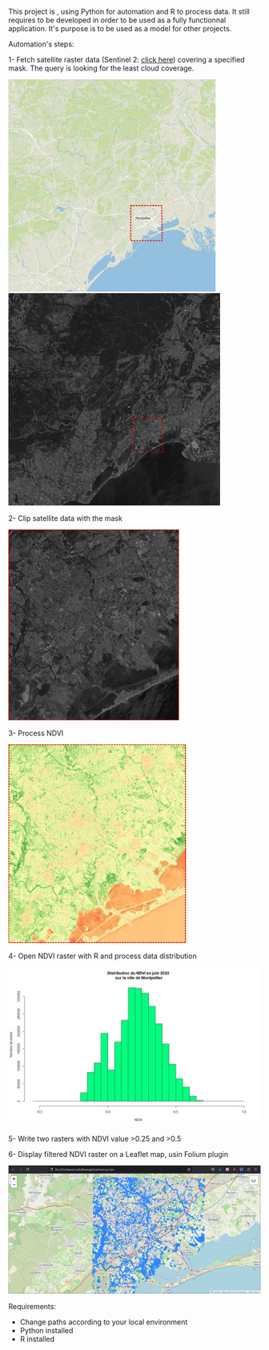 This project is , using Python for automation and R to process data.
It still requires to be developed in order to be used as a fully functionnal application.
It's purpose is to be used as a model for other projects.

Automation's steps:

  1- Fetch satellite raster data (Sentinel 2: [click here](https://scihub.copernicus.eu/dhus)) covering a specified mask. The query is looking for the least cloud coverage.
  
  ![Mask](./illustrations/area_mask.jpg)
  ![Sentinel2](./illustrations/sentinel2_bands.jpg)
  
  2- Clip satellite data with the mask
  
  ![Clip mask](./illustrations/mask_clip.jpg)
  
  3- Process NDVI
  
  ![NDVI](./illustrations/NDVI.jpg)
  
  4- Open NDVI raster with R and process data distribution
  
  ![NDVI distribution](./illustrations/NDVI_distribution.jpg)
  
  5- Write two rasters with NDVI value >0.25 and >0.5
  
  6- Display filtered NDVI raster on a Leaflet map, usin Folium plugin
  
  ![Leaflet](./illustrations/ndvi_leaflet.jpg)
  
Requirements:

  - Change paths according to your local environment
  - Python installed
  - R installed
